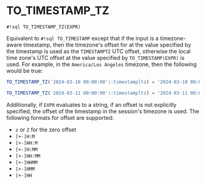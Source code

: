 # TO_TIMESTAMP_TZ


`#!sql TO_TIMESTAMP_TZ(EXPR)`

Equivalent to `#!sql TO_TIMESTAMP` except that if the input is a timezone-aware
timestamp, then the timezone's offset for at the value specified by the
timestamp is used as the `TIMESTAMPTZ` UTC offset, otherwise the local time
zone's UTC offset at the value specified by `TO_TIMESTAMP(EXPR)` is used. For
example, in the `America/Los Angeles` timezone, then the following would be
true:

```sql
TO_TIMESTAMP_TZ('2024-03-10 00:00:00'::timestampltz) = '2024-03-10 00:00:00 -0800'::timestamptz

TO_TIMESTAMP_TZ('2024-03-11 00:00:00'::timestampltz) = '2024-03-11 00:00:00 -0700'::timestamptz
```

Additionally, if `EXPR` evaluates to a string, if an offset is not explicitly
specified, the offset of the timestamp in the session's timezone is used. The
following formats for offset are supported:

+ `z` or `Z` for the zero offset
+ `[+-]H:M`
+ `[+-]HH:M`
+ `[+-]H:MM`
+ `[+-]HH:MM`
+ `[+-]HHMM`
+ `[+-]HMM`
+ `[+-]HH`
